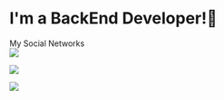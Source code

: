 # I'm a BackEnd Developer!👋

My Social Networks <br/>
<a href="www.linkedin.com/in/abbas-musayev-116aaa20a">
  <img src="https://img.shields.io/badge/linkedin-0077B5?logo=linkedin&logoColor=white&style=for-the-badge">
  </a>

  
  <img
  src="https://github-readme-stats.vercel.app/api?username=abbas-musayev&count_private=true&title_color=FD9047&icon_color=FD9047&text_color=0C2233&custom_title=Abbas+Musayev's+GitHub+Stats&show_icons=true"/>
  
  
  <img
  src="https://github-readme-stats.vercel.app/api/top-langs/?username=abbas-musayev"
/>  
  
  
<!--
**abbas-musayev/abbas-musayev** is a ✨ _special_ ✨ repository because its `README.md` (this file) appears on your GitHub profile.
<img
>
Here are some ideas to get you started:

- 🔭 I’m currently working on ...
- 🌱 I’m currently learning ...
- 👯 I’m looking to collaborate on ...![68747470733a2f2f63646e2d69636f6e732d706e672e666c617469636f6e2e636f6d2f3531322f3135322f3135323736302e706e67](https://user-images.githubusercontent.com/70229752/146537263-1f23b7ca-4e39-4b41-95ef-dd77c79d12f0.png)

- 🤔 I’m looking for help with ...
- 💬 Ask me about ...
- 📫 How to reach me: ...
- 😄 Pronouns: ...
- ⚡ Fun fact: ...
-->
